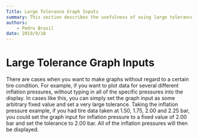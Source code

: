 ```yaml
---
Title: Large Tolerance Graph Inputs
summary: This section describes the usefulness of using large tolerance graph inputs.
authors:
    - Pedro Brasil   
date: 2019/9/10
---
```


# Large Tolerance Graph Inputs

There are cases when you want to make graphs without regard to a certain tire condition. For example, if you want to plot data for several different inflation pressures, without typing in all of the specific pressures into the display. In cases like this, you can simply set the graph input as some arbitrary fixed value and set a very large tolerance. Taking the inflation pressure example, if you had tire data taken at 1.50, 1.75, 2.00 and 2.25 bar, you could set the graph input for inflation pressure to a fixed value of 2.00 bar and set the tolerance to 2.00 bar. All of the inflation pressures will then be displayed.
